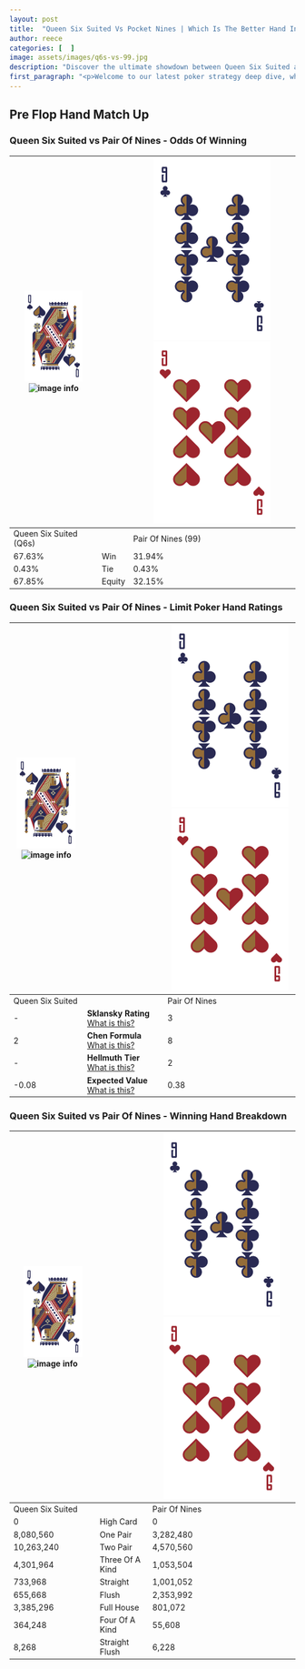 ```yaml
---
layout: post
title:  "Queen Six Suited Vs Pocket Nines | Which Is The Better Hand In Poker? A Complete Guide"
author: reece
categories: [  ]
image: assets/images/q6s-vs-99.jpg
description: "Discover the ultimate showdown between Queen Six Suited and Pair Of Nines in poker! Uncover the odds, strategies, and scenarios where one hand triumphs over the other. Get ready to up your poker game with this thrilling analysis."
first_paragraph: "<p>Welcome to our latest poker strategy deep dive, where we're pitting two distinct hands against each other in a high-stakes showdown: Queen Six Suited vs Pair Of Nines.</p><p>In the dynamic world of poker, every decision counts, and knowing which hand holds the upper hand is key to your success at the table.</p><p>In this article, we'll dissect these two hands, explore the scenarios where one dominates the other, and equip you with the knowledge to make strategic choices that can tip the odds in your favor.</p><p>Get ready to unravel the intriguing dynamics of these poker hands and elevate your game to new heights.</p>"
---
```




[comment]: # (sp0)

## Pre Flop Hand Match Up

<div class="table hand-ratings" markdown="1"> 



### Queen Six Suited vs Pair Of Nines - Odds Of Winning


    
| ![image info](assets/images/hand1/Q.png) ![image info](assets/images/hand1/6s.png) |  | ![image info](assets/images/hand2/9.png) ![image info](assets/images/hand2/9o.png) |
| -------- | -------- | -------- |
| Queen Six Suited (Q6s) |  | Pair Of Nines (99) |
| 67.63% | Win | 31.94% |
| 0.43% | Tie | 0.43% |
| 67.85% | Equity | 32.15% |




[comment]: # (sp1)



### Queen Six Suited vs Pair Of Nines - Limit Poker Hand Ratings


    
| ![image info](assets/images/hand1/Q.png) ![image info](assets/images/hand1/6s.png) |  | ![image info](assets/images/hand2/9.png) ![image info](assets/images/hand2/9o.png) |
| -------- | -------- | -------- |
| Queen Six Suited |  | Pair Of Nines |
| - | **Sklansky Rating** [What is this?](/sklansky-rating-explained) | 3 |
| 2 | **Chen Formula** [What is this?](/chen-formula-explained) | 8 |
| - | **Hellmuth Tier** [What is this?](/Hellmuth-tier-explained) | 2 |
| -0.08 | **Expected Value** [What is this?](/expected-value-explained) | 0.38 |




[comment]: # (sp2)



### Queen Six Suited vs Pair Of Nines - Winning Hand Breakdown


    
| ![image info](assets/images/hand1/Q.png) ![image info](assets/images/hand1/6s.png) |  | ![image info](assets/images/hand2/9.png) ![image info](assets/images/hand2/9o.png) |
| -------- | -------- | -------- |
| Queen Six Suited |  | Pair Of Nines |
| 0 | High Card | 0 |
| 8,080,560 | One Pair | 3,282,480 |
| 10,263,240 | Two Pair | 4,570,560 |
| 4,301,964 | Three Of A Kind | 1,053,504 |
| 733,968 | Straight | 1,001,052 |
| 655,668 | Flush | 2,353,992 |
| 3,385,296 | Full House | 801,072 |
| 364,248 | Four Of A Kind | 55,608 |
| 8,268 | Straight Flush | 6,228 |




[comment]: # (sp3)



</div>

[comment]: # (sp4)



[comment]: # (sp5)

